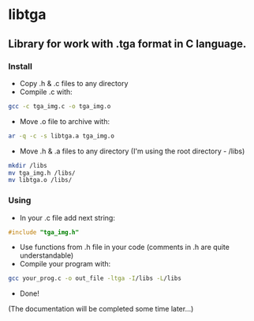 # libtga
## Library for work with .tga format in C language.

### Install
  * Copy .h & .c files to any directory
  * Compile .c with:
  ```bash
  gcc -c tga_img.c -o tga_img.o
  ```
  * Move .o file to archive with:
  ```bash
  ar -q -c -s libtga.a tga_img.o
  ```
  * Move .h & .a files to any directory (I'm using the root directory - /libs)
  ```bash
  mkdir /libs
  mv tga_img.h /libs/
  mv libtga.o /libs/
  ```
  
### Using
  * In your .c file add next string:
  ```C
  #include "tga_img.h"
  ```
  * Use functions from .h file in your code (comments in .h are quite understandable)
  * Compile your program with:
  ```bash
  gcc your_prog.c -o out_file -ltga -I/libs -L/libs
  ```
  * Done!


(The documentation will be completed some time later...)
